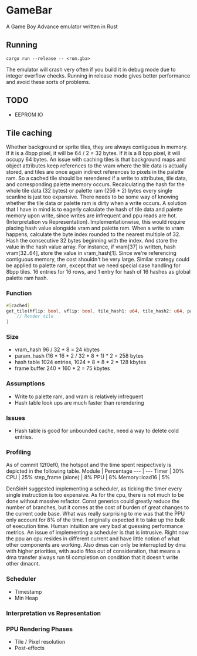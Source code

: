 # GameBar
A Game Boy Advance emulator written in Rust

## Running
```
cargo run --release -- <rom.gba>
```
The emulator will crash very often if you build it in debug mode due to integer overflow checks. Running in release mode gives better performance and avoid these sorts of problems.

## TODO
- EEPROM IO

## Tile caching
Whether background or sprite tiles, they are always contiguous in memory. If it is a 4bpp pixel, it will be 64 / 2 = 32 bytes. If it is a 8 bpp pixel, it will occupy 64 bytes. An issue with caching tiles is that background maps and object attributes keep references to the vram where the tile data is actually stored, and tiles are once again indirect references to pixels in the palette ram. So a cached tile should be rerendered if a write to attributes, tile data, and corresponding palette memory occurs. Recalculating the hash for the whole tile data (32 bytes) or palette ram (256 * 2) bytes every single scanline is just too expansive. There needs to be some way of knowing whether the tile data or palette ram is dirty when a write occurs. A solution that I have in mind is to eagerly calculate the hash of tile data and palette memory upon write, since writes are infrequent and ppu reads are hot. (Interpretation vs Representation). Implementationwise, this would require placing hash value alongside vram and palette ram. When a write to vram happens, calculate the byte index rounded to the nearest multiple of 32. Hash the consecutive 32 bytes beginning with the index. And store the value in the hash value array. For instance, if vram[37] is written, hash vram[32..64], store the value in vram_hash[1]. Since we're referencing contiguous memory, the cost shouldn't be very large. Similar strategy could be applied to palette ram, except that we need special case handling for 8bpp tiles. 16 entries for 16 rows, and 1 entry for hash of 16 hashes as global palette ram hash.

### Function
```Rust
#[cached]
get_tile(hflip: bool, vflip: bool, tile_hash1: u64, tile_hash2: u64, palette: u64) -> &[u16; 8 * 8] {
    // Render tile
}
```

### Size
- vram_hash 96 / 32 * 8 = 24 kbytes
- param_hash (16 * 16 * 2 / 32 * 8 + 1) * 2 = 258 bytes
- hash table 1024 entries, 1024 * 8 * 8 * 2 = 128 kbytes
- frame buffer 240 * 160 * 2 = 75 kbytes

### Assumptions
- Write to palette ram, and vram is relatively infrequent
- Hash table look ups are much faster than rerendering

### Issues
- Hash table is good for unbounded cache, need a way to delete cold entries.

### Profiling
As of commit 12f0ef0, the hotspot and the time spent respectively is depicted in the following table.
Module | Percentage
--- | ---
Timer | 30%
CPU | 25%
step_frame (alone) | 8%
PPU | 8%
Memory::load16 | 5%

DenSinH suggested implementing a scheduler, as ticking the timer every single instruction is too expensive. As for the cpu, there is not much to be done without massive refactor. Const generics could greatly reduce the number of branches, but it comes at the cost of burden of great changes to the current code base. What was really surprising to me was that the PPU only account for 8% of the time. I originally expected it to take up the bulk of execution time. Human intuition are very bad at guessing performance metrics. An issue of implementing a scheduler is that is intrusive. Right now the ppu an cpu resides in different current and have little notion of what other components are working. Also dmas can only be interrupted by dma with higher priorities, with audio fifos out of consideration, that means a dma transfer always run til completion on condition that it doesn't write other dmacnt.

### Scheduler
- Timestamp
- Min Heap

### Interpretation vs Representation

### PPU Rendering Phases
- Tile / Pixel resolution
- Post-effects
